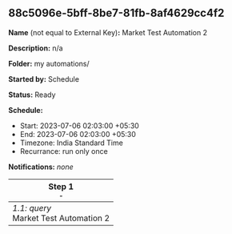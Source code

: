 ## 88c5096e-5bff-8be7-81fb-8af4629cc4f2

**Name** (not equal to External Key)**:** Market Test Automation 2

**Description:** n/a

**Folder:** my automations/

**Started by:** Schedule

**Status:** Ready

**Schedule:**

* Start: 2023-07-06 02:03:00 +05:30
* End: 2023-07-06 02:03:00 +05:30
* Timezone: India Standard Time
* Recurrance: run only once

**Notifications:** _none_


| Step 1<br>_<small>-</small>_ |
| --- |
| _1.1: query_<br>Market Test Automation 2 |
